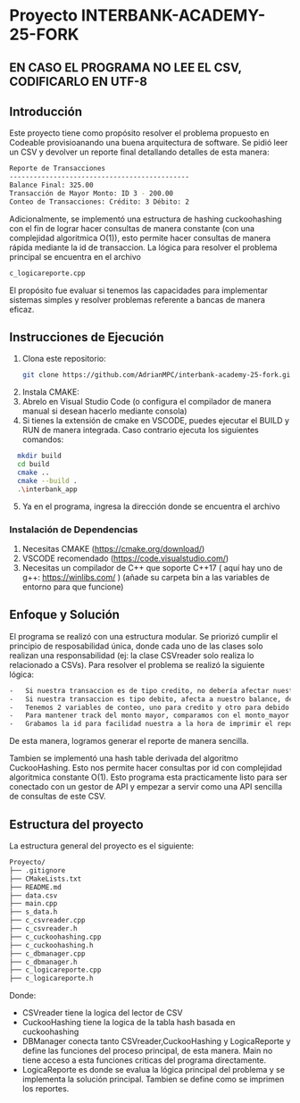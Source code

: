# Proyecto INTERBANK-ACADEMY-25-FORK
## EN CASO EL PROGRAMA NO LEE EL CSV, CODIFICARLO EN UTF-8

## Introducción

Este proyecto tiene como propósito resolver el problema propuesto en Codeable provisioanando una buena arquitectura de software.
Se pidió leer un CSV y devolver un reporte final detallando detalles de esta manera:
```bash
Reporte de Transacciones
---------------------------------------------
Balance Final: 325.00
Transacción de Mayor Monto: ID 3 - 200.00
Conteo de Transacciones: Crédito: 3 Débito: 2
```
Adicionalmente, se implementó una estructura de hashing cuckoohashing con el fin de lograr hacer consultas de manera constante (con una complejidad algoritmica O(1)), esto permite hacer consultas de manera rápida mediante la id de transaccion.
La lógica para resolver el problema principal se encuentra en el archivo 
```bash
c_logicareporte.cpp
```
El propósito fue evaluar si tenemos las capacidades para implementar sistemas simples y resolver problemas referente a bancas de manera eficaz.
## Instrucciones de Ejecución
1. Clona este repositorio:
   ```bash
   git clone https://github.com/AdrianMPC/interbank-academy-25-fork.git
    ```
2. Instala CMAKE:
3. Abrelo en Visual Studio Code (o configura el compilador de manera manual si desean hacerlo mediante consola)
4. Si tienes la extensión de cmake en VSCODE, puedes ejecutar el BUILD y RUN de manera integrada. Caso contrario ejecuta los siguientes comandos:
 ```bash
   mkdir build
   cd build
   cmake ..
   cmake --build .
   .\interbank_app
 ```
5. Ya en el programa, ingresa la dirección donde se encuentra el archivo
### Instalación de Dependencias
1. Necesitas CMAKE (https://cmake.org/download/)
2. VSCODE recomendado (https://code.visualstudio.com/)
3. Necesitas un compilador de C++ que soporte C++17 ( aquí hay uno de g++: https://winlibs.com/ ) (añade su carpeta bin a las variables de entorno para que funcione)

## Enfoque y Solución

El programa se realizó con una estructura modular. Se priorizó cumplir el principio de resposabilidad única, donde cada uno de las clases solo realizan una responsabilidad (ej: la clase CSVreader solo realiza lo relacionado a CSVs).
Para resolver el problema se realizó la siguiente lógica:
```bash
-   Si nuestra transaccion es de tipo credito, no debería afectar nuestro balance, pero como nuestro balance_final es 0 al inicio, sumamos el monto para el reporte
-   Si nuestra transaccion es tipo debito, afecta a nuestro balance, debido a eso restamos el balance final
-   Tenemos 2 variables de conteo, uno para credito y otro para debido. Se aumenta un contador depiendo la condicionales definidas en el programa
-   Para mantener track del monto mayor, comparamos con el monto_mayor anterior, si este monto mayor es mayor al antiguo: actualizamos la variable global if (nuevo_monto > m_monto_mayor) 
-   Grabamos la id para facilidad nuestra a la hora de imprimir el reporte (tambien solo podriamos grabar la id y compara haciendo una consulta pero resulta a nuestro hash table)
```
De esta manera, logramos generar el reporte de manera sencilla.

Tambien se implementó una hash table derivada del algoritmo CuckooHashing. Esto nos permite hacer consultas por id con complejidad algoritmica constante O(1). Esto programa esta practicamente listo para ser conectado con un gestor de API y empezar a servir como una API sencilla de consultas de este CSV.

## Estructura del proyecto

La estructura general del proyecto es el siguiente: 
```bash
Proyecto/
├── .gitignore
├── CMakeLists.txt
├── README.md
├── data.csv
├── main.cpp
├── s_data.h
├── c_csvreader.cpp
├── c_csvreader.h
├── c_cuckoohashing.cpp
├── c_cuckoohashing.h
├── c_dbmanager.cpp
├── c_dbmanager.h
├── c_logicareporte.cpp
├── c_logicareporte.h
```
Donde:
- CSVreader tiene la logica del lector de CSV
- CuckooHashing tiene la logica de la tabla hash basada en cuckoohashing
- DBManager conecta tanto CSVreader,CuckooHashing y LogicaReporte y define las funciones del proceso principal, de esta manera. Main no tiene acceso a esta funciones criticas del programa directamente.
- LogicaReporte es donde se evalua la lógica principal del problema y se implementa la solución principal. Tambien se define como se imprimen los reportes.
